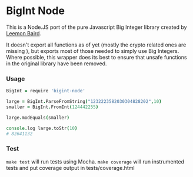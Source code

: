 BigInt Node
===========

This is a Node.JS port of the pure Javascript Big Integer library created by [Leemon Baird](http://www.leemon.com).

It doesn't export all functions as of yet (mostly the crypto related ones are missing ), but exports most of those
needed to simply use Big Integers. Where possible, this wrapper does its best to ensure that unsafe functions in
the original library have been removed.

### Usage

```coffeescript
BigInt = require 'bigint-node'

large = BigInt.ParseFromString("1232223582030304828202",10)
smaller = BigInt.FromInt(124442255)

large.modEquals(smaller)

console.log large.toStr(10)
# 82641132
```

### Test

`make test` will run tests using Mocha. `make coverage` will run instrumented
tests and put coverage output in tests/coverage.html


